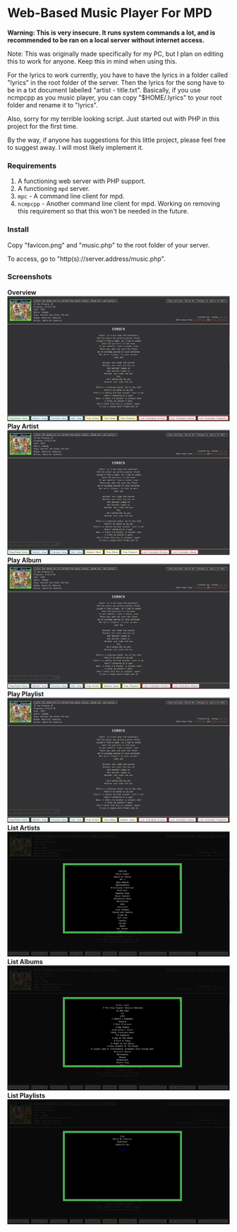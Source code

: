 # Web-Based Music Player For MPD

**Warning: This is very insecure. It runs system commands a lot, and is recommended to be ran on a local server without internet access.**

Note: This was originally made specifically for my PC, but I plan on editing this to work for anyone. Keep this in mind when using this.

For the lyrics to work currently, you have to have the lyrics in a folder called "lyrics" in the root folder of the server. Then the lyrics for the song have to be in a txt document labelled "artist - title.txt". Basically, if you use ncmpcpp as you music player, you can copy "$HOME/.lyrics" to your root folder and rename it to "lyrics".

Also, sorry for my terrible looking script. Just started out with PHP in this project for the first time.

By the way, if anyone has suggestions for this little project, please feel free to suggest away. I will most likely implement it.

### Requirements
1. A functioning web server with PHP support.
2. A functioning `mpd` server.
3. `mpc` - A command line client for mpd.
4. `ncmpcpp` - Another command line client for mpd. Working on removing this requirement so that this won't be needed in the future.

### Install
Copy "favicon.png" and "music.php" to the root folder of your server.

To access, go to "http(s)://server.address/music.php".

### Screenshots

**Overview**
![Overview](/Screenshots/Overview.png?raw=true "Overview")
**Play Artist**
![Play Artist](/Screenshots/Play%20Artist.png?raw=true "Play Artist")
**Play Album**
![Play Album](/Screenshots/Play%20Album.png?raw=true "Play Album")
**Play Playlist**
![Play Playlist](/Screenshots/Play%20Playlist.png?raw=true "Play Playlist")
**List Artists**
![List Artists](/Screenshots/List%20Artists.png?raw=true "List Artists")
**List Albums**
![List Albums](/Screenshots/List%20Albums.png?raw=true "List Albums")
**List Playlists**
![List Playlists](/Screenshots/List%20Playlists.png?raw=true "List Playlists")
